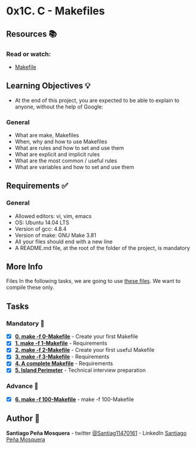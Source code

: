 # 0x1C. C - Makefiles
## Resources :books:
### Read or watch:

* [Makefile](https://intranet.hbtn.io/rltoken/E3lCL-6xT3Qt_K38Tk4s_g)
## Learning Objectives :bulb:
* At the end of this project, you are expected to be able to explain to anyone, without the help of Google:

### General
* What are make, Makefiles
* When, why and how to use Makefiles
* What are rules and how to set and use them
* What are explicit and implicit rules
* What are the most common / useful rules
* What are variables and how to set and use them
## Requirements :white_check_mark:
### General
* Allowed editors: vi, vim, emacs
* OS: Ubuntu 14.04 LTS
* Version of gcc: 4.8.4
* Version of make: GNU Make 3.81
* All your files should end with a new line
* A README.md file, at the root of the folder of the project, is mandatory
## More Info
Files
In the following tasks, we are going to use [these files](https://github.com/holbertonschool/0x1B.c). We want to compile these only.

## Tasks
### Mandatory :page_with_curl:
- [x] **[0. make -f 0-Makefile](./0-Makefile)** - Create your first Makefile
- [x] **[1. make -f 1-Makefile](./1-Makefile)** - Requirements
- [x] **[2. make -f 2-Makefile](./2-Makefile)** - Create your first useful Makefile
- [x] **[3. make -f 3-Makefile](./3-Makefile)** - Requirements
- [x] **[4. A complete Makefile](./4-Makefile)** - Requirements
- [x] **[5. Island Perimeter](./5-island_perimeter.py)** - Technical interview preparation
### Advance :muscle:
- [x] **[6. make -f 100-Makefile](./100-Makefile)** - make -f 100-Makefile
## Author :pencil:
**Santiago Peña Mosquera** - twitter [@Santiag11470161](https://twitter.com/Santiag11470161) - LinkedIn [Santiago Peña Mosquera](https://www.linkedin.com/in/santiago-pe%C3%B1a-mosquera-abaa20196/)
